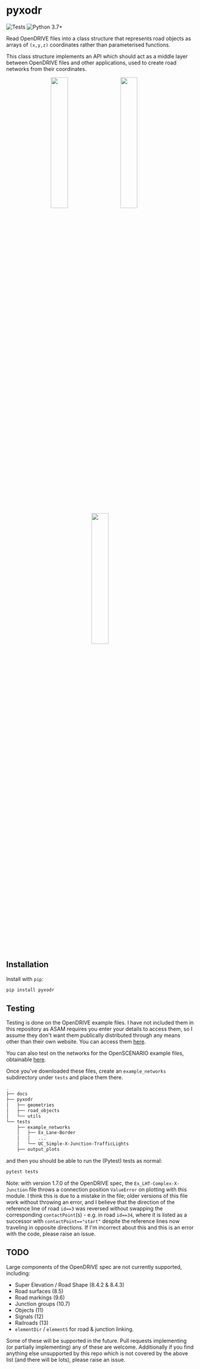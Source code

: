 # pyxodr

![Tests](https://github.com/AmitAronovitch/pyxodr/actions/workflows/tests.yml/badge.svg)
![Python 3.7+](https://img.shields.io/badge/python-3.7+-brightgreen)

Read OpenDRIVE files into a class structure that represents road objects as arrays of `(x,y,z)` coordinates rather than parameterised functions.

This class structure implements an API which should act as a middle layer between OpenDRIVE files and other applications, used to create road networks from their coordinates.

<p align="center">
<img src="https://raw.githubusercontent.com/driskai/pyxodr/main/docs/source/Ex_LHT-Complex-X-Junction_old_spec.png" width="30%" />
&nbsp; &nbsp; &nbsp; &nbsp;
<img src="https://raw.githubusercontent.com/driskai/pyxodr/main/docs/source/UC_2Lane-RoundAbout-3Arms.png" width="30%" />
&nbsp; &nbsp; &nbsp; &nbsp;
<img src="https://raw.githubusercontent.com/driskai/pyxodr/main/docs/source/UC_Motorway-Exit-Entry-DirectJunction.png" width="30%" />
</p>

## Installation
Install with `pip`:
```bash
pip install pyxodr
```

## Testing

Testing is done on the OpenDRIVE example files. I have not included them in this repository as ASAM requires you enter your details to access them, so I assume they don't want them publically distributed through any means other than their own website. You can access them [here](https://www.asam.net/standards/detail/opendrive/).

You can also test on the networks for the OpenSCENARIO example files, obtainable [here](https://www.asam.net/standards/detail/openscenario/).

Once you've downloaded these files, create an `example_networks` subdirectory under `tests` and place them there.
```bash
.
├── docs
├── pyxodr
│   ├── geometries
│   ├── road_objects
│   └── utils
└── tests
    ├── example_networks
    │   ├── Ex_Lane-Border
    │   │   ...
    │   └── UC_Simple-X-Junction-TrafficLights
    ├── output_plots
```
and then you should be able to run the (Pytest) tests as normal:
```bash
pytest tests
```

Note: with version 1.7.0 of the OpenDRIVE spec, the `Ex_LHT-Complex-X-Junction` file throws a connection position `ValueError` on plotting with this module. I think this is due to a mistake in the file; older versions of this file work without throwing an error, and I believe that the direction of the reference line of road `id==3` was reversed without swapping the corresponding `contactPoint`(s) - e.g. in road `id==34`, where it is listed as a successor with `contactPoint=="start"` despite the reference lines now traveling in opposite directions. If I'm incorrect about this and this is an error with the code, please raise an issue.

## TODO

Large components of the OpenDRIVE spec are not currently supported, including:
- Super Elevation / Road Shape (8.4.2 & 8.4.3)
- Road surfaces (8.5)
- Road markings (9.6)
- Junction groups (10.7)
- Objects (11)
- Signals (12)
- Railroads (13)
- `elementDir` / `elementS` for road & junction linking.

Some of these will be supported in the future. Pull requests implementing (or partially implementing) any of these are welcome. Additionally if you find anything else unsupported by this repo which is not covered by the above list (and there will be lots), please raise an issue.
